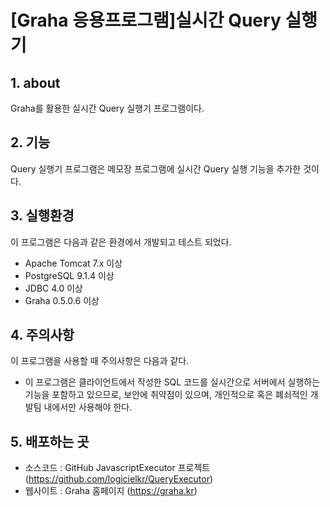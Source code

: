 # [Graha 응용프로그램]실시간 Query 실행기

## 1. about

Graha를 활용한 실시간 Query 실행기 프로그램이다.  

## 2. 기능

Query 실행기 프로그램은 메모장 프로그램에 실시간 Query 실행 기능을 추가한 것이다.

## 3. 실행환경

이 프로그램은 다음과 같은 환경에서 개발되고 테스트 되었다.

- Apache Tomcat 7.x 이상
- PostgreSQL 9.1.4 이상
- JDBC 4.0 이상
- Graha 0.5.0.6 이상

## 4. 주의사항

이 프로그램을 사용할 때 주의사항은 다음과 같다.

- 이 프로그램은 클라이언트에서 작성한 SQL 코드를 실시간으로 서버에서 실행하는 기능을 포함하고 있으므로, 보안에 취약점이 있으며, 개인적으로 혹은 폐쇠적인 개발팀 내에서만 사용해야 한다.

## 5. 배포하는 곳

* 소스코드 : GitHub JavascriptExecutor 프로젝트 (https://github.com/logicielkr/QueryExecutor)
* 웹사이트 : Graha 홈페이지 (https://graha.kr)